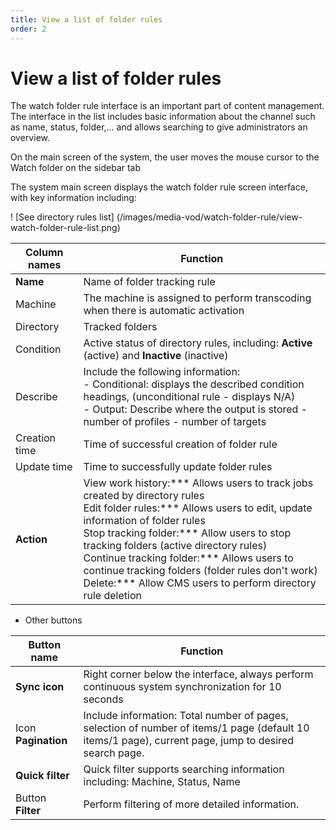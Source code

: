 ```yaml
---
title: View a list of folder rules
order: 2
---
```


# View a list of folder rules

The watch folder rule interface is an important part of content management. The interface in the list includes basic information about the channel such as name, status, folder,... and allows searching to give administrators an overview.

On the main screen of the system, the user moves the mouse cursor to the Watch folder on the sidebar tab

The system main screen displays the watch folder rule screen interface, with key information including:

! [See directory rules list] (/images/media-vod/watch-folder-rule/view-watch-folder-rule-list.png)

| Column names  | Function                                                                                                                                                                                                                                                                                                                                                                                                                                                                              |
| ------------- | ------------------------------------------------------------------------------------------------------------------------------------------------------------------------------------------------------------------------------------------------------------------------------------------------------------------------------------------------------------------------------------------------------------------------------------------------------------------------------------- |
| **Name**      | Name of folder tracking rule                                                                                                                                                                                                                                                                                                                                                                                                                                                          |
| Machine       | The machine is assigned to perform transcoding when there is automatic activation                                                                                                                                                                                                                                                                                                                                                                                                     |
| Directory     | Tracked folders                                                                                                                                                                                                                                                                                                                                                                                                                                                                       |
| Condition     | Active status of directory rules, including: **Active** (active) and **Inactive** (inactive)                                                                                                                                                                                                                                                                                                                                                    |
| Describe      | Include the following information: <br/>- Conditional: displays the described condition headings, (unconditional rule - displays N/A) <br/>- Output: Describe where the output is stored - number of profiles - number of targets                                                                                                                                                                                                                                  |
| Creation time | Time of successful creation of folder rule                                                                                                                                                                                                                                                                                                                                                                                                                                            |
| Update time   | Time to successfully update folder rules                                                                                                                                                                                                                                                                                                                                                                                                                                              |
| **Action**    | View work history:\*\*\* Allows users to track jobs created by directory rules<br/>Edit folder rules:\*\*\* Allows users to edit, update information of folder rules<br/>Stop tracking folder:\*\*\* Allow users to stop tracking folders (active directory rules)<br/>Continue tracking folder:\*\*\* Allows users to continue tracking folders (folder rules don't work)<br/>Delete:\*\*\* Allow CMS users to perform directory rule deletion |

- Other buttons

| Button name         | Function                                                                                                                                                                 |
| ------------------- | ------------------------------------------------------------------------------------------------------------------------------------------------------------------------ |
| **Sync icon**       | Right corner below the interface, always perform continuous system synchronization for 10 seconds                                                                        |
| Icon **Pagination** | Include information: Total number of pages, selection of number of items/1 page (default 10 items/1 page), current page, jump to desired search page. |
| **Quick filter**    | Quick filter supports searching information including: Machine, Status, Name                                                                                             |
| Button **Filter**   | Perform filtering of more detailed information.                                                                                                                          |
